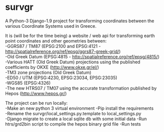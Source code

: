 # survgr  
A Python-3 Django-1.9 project for transforming coordinates between the various Coordinate Systems used in Greece.  
  
It is (will be for the time being) a website / web api for transforming earth point coordinates and other geometries between:  
    -GGRS87 / TM87 (EPSG:2100 and EPSG:4121 - http://spatialreference.org/ref/epsg/ggrs87-greek-grid/)  
    -Old Greek Datum (EPSG:4815 - http://spatialreference.org/ref/epsg/4815/)  
    -Various HATT (Old Greek Datum) projections using the published coefficients by OKXE (http://www.okxe.gr/el/)  
    -TM3 zone projections (Old Greek Datum)  
    -ED50 / UTM (EPSG:4230, EPSG:23034, EPSG:23035)  
    -WGS85 (EPSG:4326)  
    -The new HTRS07 / TM07 using the accurate transformation published by Hepos (http://www.hepos.gr/)  
  
The project can be run locally:  
    -Make an new python 3 virtual environment
    -Pip install the requirements  
    -Rename the survgr/local_settings.py.template to local_settings.py  
    -Django migrate to create a local sqlite db with some initial data
    -Run htrs/grd2bin script to compile the hepos binary grid file
    -Run tests  
